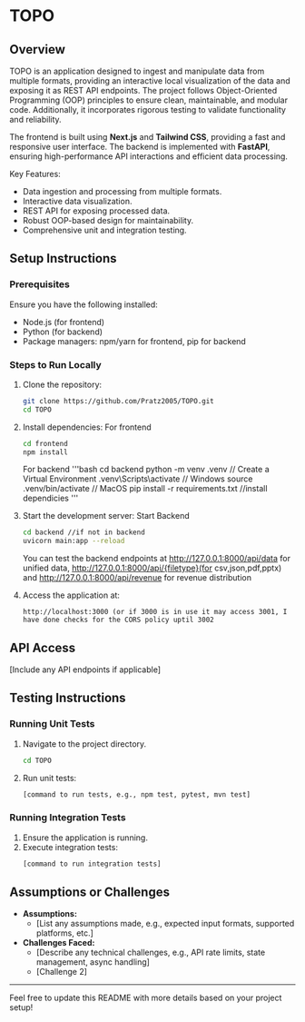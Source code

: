 # TOPO

## Overview
TOPO is an application designed to ingest and manipulate data from multiple formats, providing an interactive local visualization of the data and exposing it as REST API endpoints. The project follows Object-Oriented Programming (OOP) principles to ensure clean, maintainable, and modular code. Additionally, it incorporates rigorous testing to validate functionality and reliability.

The frontend is built using **Next.js** and **Tailwind CSS**, providing a fast and responsive user interface. The backend is implemented with **FastAPI**, ensuring high-performance API interactions and efficient data processing.


Key Features:
- Data ingestion and processing from multiple formats.
- Interactive data visualization.
- REST API for exposing processed data.
- Robust OOP-based design for maintainability.
- Comprehensive unit and integration testing.

## Setup Instructions
### Prerequisites
Ensure you have the following installed:
- Node.js (for frontend)
- Python (for backend)
- Package managers: npm/yarn for frontend, pip for backend

### Steps to Run Locally
1. Clone the repository:
   ```bash
   git clone https://github.com/Pratz2005/TOPO.git
   cd TOPO
   ```
2. Install dependencies:
   For frontend
   ```bash
   cd frontend
   npm install
   ```

   For backend
   '''bash
   cd backend
   python -m venv .venv // Create a Virtual Environment
   .venv\Scripts\activate // Windows
   source .venv/bin/activate // MacOS
   pip install -r requirements.txt //install dependicies
   '''
   
4. Start the development server:
   Start Backend
   ```bash
   cd backend //if not in backend
   uvicorn main:app --reload
   ```

   You can test the backend endpoints at http://127.0.0.1:8000/api/data for unified data, http://127.0.0.1:8000/api/{filetype}(for csv,json,pdf,pptx) and 
   http://127.0.0.1:8000/api/revenue for revenue distribution
6. Access the application at:
   ```
   http://localhost:3000 (or if 3000 is in use it may access 3001, I have done checks for the CORS policy uptil 3002
   ```

## API Access
[Include any API endpoints if applicable]

## Testing Instructions
### Running Unit Tests
1. Navigate to the project directory.
   ```bash
   cd TOPO
   ```
2. Run unit tests:
   ```bash
   [command to run tests, e.g., npm test, pytest, mvn test]
   ```

### Running Integration Tests
1. Ensure the application is running.
2. Execute integration tests:
   ```bash
   [command to run integration tests]
   ```

## Assumptions or Challenges
- **Assumptions:**
  - [List any assumptions made, e.g., expected input formats, supported platforms, etc.]
- **Challenges Faced:**
  - [Describe any technical challenges, e.g., API rate limits, state management, async handling]
  - [Challenge 2]

---
Feel free to update this README with more details based on your project setup!

